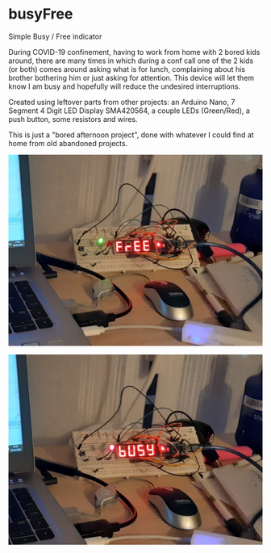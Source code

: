 # busyFree
Simple Busy / Free indicator

During COVID-19 confinement, having to work from home with 2 bored kids around, there are many times in which during a conf call one of the 2 kids (or both) comes around asking what is for lunch, complaining about his brother bothering him or just asking for attention. This device will let them know I am busy and hopefully will reduce the undesired interruptions.

Created using leftover parts from other projects: an Arduino Nano, 7 Segment 4 Digit LED Display SMA420564, a couple LEDs (Green/Red), a push button, some resistors and wires.

This is just a "bored afternoon project", done with whatever I could find at home from old abandoned projects.

![Free](Free.jpeg)

![Busy](Busy.jpeg)